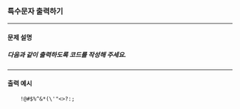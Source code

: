 ### 특수문자 출력하기

***

#### 문제 설명
##### 다음과 같이 출력하도록 코드를 작성해 주세요.

***

#### 출력 예시
```
    !@#$%^&*(\'"<>?:;
```
